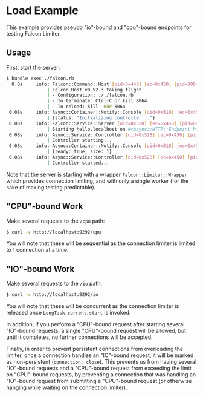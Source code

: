 # Load Example

This example provides pseudo "io"-bound and "cpu"-bound endpoints for testing Falcon Limiter.

## Usage

First, start the server:

```bash
$ bundle exec ./falcon.rb
  0.0s     info: Falcon::Command::Host [oid=0x448] [ec=0x450] [pid=8064] [2025-09-20 16:20:08 +1200]
               | Falcon Host v0.52.3 taking flight!
               | - Configuration: ././falcon.rb
               | - To terminate: Ctrl-C or kill 8064
               | - To reload: kill -HUP 8064
 0.08s     info: Async::Container::Notify::Console [oid=0x510] [ec=0x450] [pid=8064] [2025-09-20 16:20:08 +1200]
               | {status: "Initializing controller..."}
 0.08s     info: Falcon::Service::Server [oid=0x520] [ec=0x450] [pid=8064] [2025-09-20 16:20:08 +1200]
               | Starting hello.localhost on #<Async::HTTP::Endpoint http://localhost:9292ps/ {wrapper: #<Falcon::Limiter::Wrapper:0x0000000104efe0e8 @limiter=#<Async::Limiter::Queued:0x00000001086ffcd0 @timing=Async::Limiter::Timing::None, @parent=nil, @tags=nil, @mutex=#<Thread::Mutex:0x0000000104efe188>, @queue=#<Async::PriorityQueue:0x00000001086ffd20 @items=[true], @closed=false, @parent=nil, @waiting=#<IO::Event::PriorityHeap:0x0000000104efe4a8 @contents=[]>, @sequence=0, @mutex=#<Thread::Mutex:0x0000000104efe3e0>>>>}>
 0.08s     info: Async::Service::Controller [oid=0x528] [ec=0x450] [pid=8064] [2025-09-20 16:20:08 +1200]
               | Controller starting...
 0.08s     info: Async::Container::Notify::Console [oid=0x510] [ec=0x450] [pid=8064] [2025-09-20 16:20:08 +1200]
               | {ready: true, size: 1}
 0.08s     info: Async::Service::Controller [oid=0x528] [ec=0x450] [pid=8064] [2025-09-20 16:20:08 +1200]
               | Controller started...
```

Note that the server is starting with a wrapper `Falcon::Limiter::Wrapper` which provides connection limiting, and with only a single worker (for the sake of making testing predictable).

## "CPU"-bound Work

Make several requests to the `/cpu` path:

```bash
$ curl -v http://localhost:9292/cpu
```

You will note that these will be sequential as the connection limiter is limited to 1 connection at a time.

## "IO"-bound Work

Make several requests to the `/io` path:

```bash
$ curl -v http://localhost:9292/io
```

You will note that these will be concurrent as the connection limiter is released once `LongTask.current.start` is invoked.

In addition, if you perform a "CPU"-bound request after starting several "IO"-bound requests, a single "CPU"-bound request will be allowed, but until it completes, no further connections will be accepted.

Finally, in order to prevent persistent connections from overloading the limiter, once a connection handles an "IO"-bound request, it will be marked as non-persistent (`connection: close`). This prevents us from having several "IO"-bound requests and a "CPU"-bound request from exceeding the limit on "CPU"-bound requests, by preventing a connection that was handling an "IO"-bound request from submitting a "CPU"-bound request (or otherwise hanging while waiting on the connection limiter).
